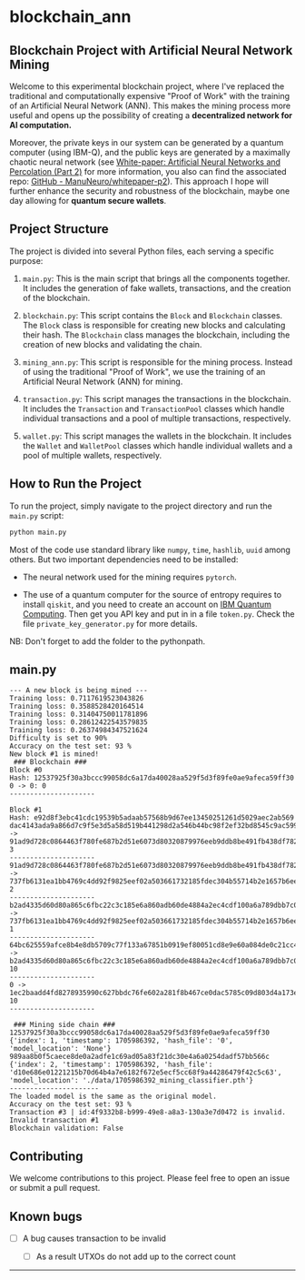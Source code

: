 # blockchain_ann

## Blockchain Project with Artificial Neural Network Mining

Welcome to this experimental blockchain project, where I've replaced the traditional and computationally expensive "Proof of Work" with the training of an Artificial Neural Network (ANN). This makes the mining process more useful and opens up the possibility of creating a **decentralized network for AI computation.**

Moreover, the private keys in our system can be generated by a quantum computer (using IBM-Q), and the public keys are generated by a maximally chaotic neural network (see [White-paper: Artificial Neural Networks and Percolation (Part 2)](https://manuneuro.github.io/EmmanuelCalvet//quantum,/crypto/2022/09/24/whitepaper-p2.html) for more information, you also can find the associated repo: [GitHub - ManuNeuro/whitepaper-p2](https://github.com/ManuNeuro/whitepaper-p2)). This approach I hope will further enhance the security and robustness of the blockchain, maybe one day allowing for **quantum secure wallets**. 

## Project Structure

The project is divided into several Python files, each serving a specific purpose:

1. `main.py`: This is the main script that brings all the components together. It includes the generation of fake wallets, transactions, and the creation of the blockchain.

2. `blockchain.py`: This script contains the `Block` and `Blockchain` classes. The `Block` class is responsible for creating new blocks and calculating their hash. The `Blockchain` class manages the blockchain, including the creation of new blocks and validating the chain.

3. `mining_ann.py`: This script is responsible for the mining process. Instead of using the traditional "Proof of Work", we use the training of an Artificial Neural Network (ANN) for mining.

4. `transaction.py`: This script manages the transactions in the blockchain. It includes the `Transaction` and `TransactionPool` classes which handle individual transactions and a pool of multiple transactions, respectively.

5. `wallet.py`: This script manages the wallets in the blockchain. It includes the `Wallet` and `WalletPool` classes which handle individual wallets and a pool of multiple wallets, respectively.

## How to Run the Project

To run the project, simply navigate to the project directory and run the `main.py` script:

```bash
python main.py
```

Most of the code use standard library like `numpy`, `time`, `hashlib`, `uuid` among others. But two important dependencies need to be installed:

- The neural network used for the mining requires `pytorch`.

- The use of a quantum computer for the source of entropy requires to install `qiskit`, and you need to create an account on [IBM Quantum Computing](https://www.ibm.com/quantum). Then get you API key and put in in a file `token.py`. Check the file `private_key_generator.py` for more details.

NB: Don't forget to add the folder to the pythonpath. 



## main.py

```
--- A new block is being mined ---
Training loss: 0.7117619523043826
Training loss: 0.3588528420164514
Training loss: 0.31404750011781896
Training loss: 0.28612422543579835
Training loss: 0.26374984347521624
Difficulty is set to 90%
Accuracy on the test set: 93 %
New block #1 is mined!
 ### Blockchain ###
Block #0
Hash: 12537925f30a3bccc99058dc6a17da40028aa529f5d3f89fe0ae9afeca59ff30
0 -> 0: 0
---------------------

Block #1
Hash: e92d8f3ebc41cdc19539b5adaab57568b9d67ee13450251261d5029aec2ab569
dac4143ada9a866d7c9f5e3d5a58d519b441298d2a546b44bc98f2ef32bd8545c9ac59982a3a9a7c728cbd3dfee9fdbaec3cd1d521be94c98c1fe060d22befec7218b8ff835a20c0c4ff5b24a61de46f4660f03ddf69fe2c5661a623d6a55af758eb2e34974c45738061b5c956cfd693ce9d6d69f9c61ea3f387c54674409dad -> 91ad9d728c0864463f780fe687b2d51e6073d80320879976eeb9ddb8be491fb438df782b93ccb7ccddb23f6229a57175e8b55a437fcd8df48bf1b48bee70bae8b93c87ae982f716e75ad40eb350b2051a7deedbc00d33f2542074d66382e9639adf5f45fd240a37166c1368caa9da94463a4d86484fc6a6b8af8ef86abdb38d: 3
---------------------
91ad9d728c0864463f780fe687b2d51e6073d80320879976eeb9ddb8be491fb438df782b93ccb7ccddb23f6229a57175e8b55a437fcd8df48bf1b48bee70bae8b93c87ae982f716e75ad40eb350b2051a7deedbc00d33f2542074d66382e9639adf5f45fd240a37166c1368caa9da94463a4d86484fc6a6b8af8ef86abdb38d -> 737fb6131ea1bb4769c4dd92f9825eef02a503661732185fdec304b55714b2e1657b6ee4dd4f5cf285fc0c2c4e716d51fa24c7de5068e0b509fc5a70c3545e01ff4d20a5c3e5641d4272f253dbaa3505af7645af401e7472448b6fee6c0362adf181a2e67a8d524cbc29ee3064d07246ddd52d05c73ec54dcffff2c84e7d9431: 2
---------------------
b2ad4335d60d80a865c6fbc22c3c185e6a860adb60de4884a2ec4cdf100a6a789dbb7c00e61e8f22d008366aecb222aec53c8af06dad4d968d0367f895e75f94a39104fa315631cfdcd6fdf3ba35aae68041bb48dbebb76a9a0a33cab91506b4ea9082bbfd1fc2c04bea2f746a6b9c60f4e133ae560695e9609aeff4291b2323 -> 737fb6131ea1bb4769c4dd92f9825eef02a503661732185fdec304b55714b2e1657b6ee4dd4f5cf285fc0c2c4e716d51fa24c7de5068e0b509fc5a70c3545e01ff4d20a5c3e5641d4272f253dbaa3505af7645af401e7472448b6fee6c0362adf181a2e67a8d524cbc29ee3064d07246ddd52d05c73ec54dcffff2c84e7d9431: 1
---------------------
64bc625559afce8b4e8db5709c77f133a67851b0919ef80051cd8e9e60a084de0c21cc4d7aba30ff5d89d0fce39755e23d90256fbbefca8d422d4b474aa88bfec6588151624161516832e93726de994f552d5b2d077660d86f59f982c7c9b47422705b5779b38d064f2e820215d8fb9872ab02f590cd43f673aca2b758110f71 -> b2ad4335d60d80a865c6fbc22c3c185e6a860adb60de4884a2ec4cdf100a6a789dbb7c00e61e8f22d008366aecb222aec53c8af06dad4d968d0367f895e75f94a39104fa315631cfdcd6fdf3ba35aae68041bb48dbebb76a9a0a33cab91506b4ea9082bbfd1fc2c04bea2f746a6b9c60f4e133ae560695e9609aeff4291b2323: 10
---------------------
0 -> 1ec2baadd4fd8278935990c627bbdc76fe602a281f8b467ce0dac5785c09d803d4a173e1817854f1c829a8f373908ea3c676c0d44b90a6f5eb410e68cc3c950eb75f6a3921478b5ae6a9b04973e240aa3dee531126689e75e08386fab19b9e3b78d84b36c352274700f14812237127a8eae27b2777ff4c13f572a1f6eeb13928: 10
---------------------

 ### Mining side chain ###
12537925f30a3bccc99058dc6a17da40028aa529f5d3f89fe0ae9afeca59ff30 {'index': 1, 'timestamp': 1705986392, 'hash_file': '0', 'model_location': 'None'}
989aa8b0f5caece8de0a2adfe1c69ad05a83f21dc30e4a6a0254dadf57bb566c {'index': 2, 'timestamp': 1705986392, 'hash_file': 'd10e686e01221215b70d64b4a7e6182f672e5ecf5cc68f9a44286479f42c5c63', 'model_location': './data/1705986392_mining_classifier.pth'}
----------------------
The loaded model is the same as the original model.
Accuracy on the test set: 93 %
Transaction #3 | id:4f9332b8-b999-49e8-a8a3-130a3e7d0472 is invalid.
Invalid transaction #1
Blockchain validation: False
```





## Contributing

We welcome contributions to this project. Please feel free to open an issue or submit a pull request.



## Known bugs

- [ ] A bug causes transaction to be invalid
  
  - [ ] As a result UTXOs do not add up to the correct count

---
